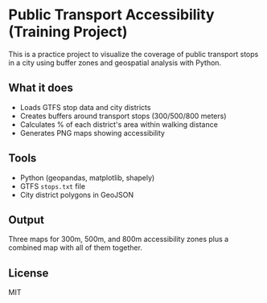 # Public Transport Accessibility (Training Project)

This is a practice project to visualize the coverage of public transport stops in a city using buffer zones and geospatial analysis with Python.

## What it does

- Loads GTFS stop data and city districts
- Creates buffers around transport stops (300/500/800 meters)
- Calculates % of each district's area within walking distance
- Generates PNG maps showing accessibility

## Tools

- Python (geopandas, matplotlib, shapely)
- GTFS `stops.txt` file
- City district polygons in GeoJSON

## Output

Three maps for 300m, 500m, and 800m accessibility zones plus a combined map with all of them together.

## License

MIT
